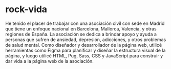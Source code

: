 # rock-vida

He tenido el placer de trabajar con una asociación civil con sede en Madrid que tiene un enfoque nacional en Barcelona, Mallorca, Valencia, y otras regiones de España. La asociación se dedica a brindar apoyo y ayuda a personas que sufren de ansiedad, depresión, adicciones, y otros problemas de salud mental. Como diseñador y desarrollador de la página web, utilicé herramientas como Figma para planificar y diseñar la estructura visual de la página, y luego utilicé HTML, Pug, Sass, CSS y JavaScript para construir y dar vida a la página web de la asociación.
